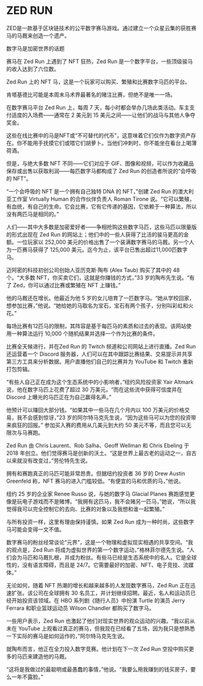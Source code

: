 # 

# ZED RUN

ZED是一款基于区块链技术的公平数字赛马游戏。通过建立一个众星云集的获胜赛马的马厩来创造一个遗产。

数字马是加密世界的话题

赛马在 Zed Run 上遇到了 NFT 狂热，Zed Run 是一个数字平台，一些顶级骏马的收入达到了六位数。

Zed Run 上的 NFT 马，这是一个玩家可以购买、繁殖和比赛数字马匹的平台。

肯塔基德比可能是本周末马术界最著名的赌注比赛，但绝不是唯一一场。

在数字赛马平台 Zed Run 上，每周 7 天，每小时都会举办几场此类活动。车主支付适度的入场费——通常在 2 美元到 15 美元之间——让他们的战马与其他人争夺奖金。

这些在线比赛中的马是NFT或“不可替代的代币”，这意味着它们仅作为数字资产存在。你不能用手抚摸它们或喂它们胡萝卜。当他们冲刺时，你不能坐在看台上喝薄荷酒。

但是，与绝大多数 NFT 不同——它们对应于 GIF、图像和视频，可以作为收藏品保存或出售以获取利润——每匹数字马都构成了 Zed Run 的创造者所说的“会呼吸的 NFT”。



“一个会呼吸的 NFT 是一个拥有自己独特 DNA 的 NFT，”创建 Zed Run 的澳大利亚工作室 Virtually Human 的合作伙伴负责人 Roman Tirone 说。“它可以繁殖，有血统，有自己的生命。它会比赛，它有它传递的基因，它依赖于一种算法，所以没有两匹马是相同的。” 

人们——其中大多数是加密爱好者——争相抢购这些数字马匹，这些马匹以限量版的形式出现在 Zed Run 的网站上；他们中的一些人获得了比活的骏马更高的金额。一位玩家以 252,000 美元的价格出售了一个装满数字赛马的马厩。另一个人为一匹赛马获得了 125,000 美元。迄今为止，该平台已售出超过11,000匹数字马。

迈阿密的科技初创公司创始人亚历克斯·陶布 (Alex Taub) 购买了其中的 48 个。“大多数 NFT，你买卖它们，这就是你赚钱的方式，”33 岁的陶布先生说。“有了 Zed，你可以通过比赛或繁殖在 NFT 上赚钱。”

他的马厩还在增长。他最近为他 5 岁的女儿培育了一匹数字马。“她从学校回家，想参加比赛，”他说。“她给她的马取名为宝石，宝石有两个孩子，分别叫彩虹和火花。”

每场比赛有12匹马的限制，其阵容是基于每匹马的素质和过去的表现。该网站使用一种算法运行 10,000 个随机结果并选择一个作为比赛的条件。

比赛全天候进行，并在Zed Run 的 Twitch 频道和公司网站上进行直播。Zed Run 还运营着一个 Discord 服务器，人们可以在其中跟踪比赛结果、交易提示并共享第三方工具来分析数据。用户直播他们自己的比赛并为 YouTube 和 Twitch 重新打包剪辑。

“有些人自己正在成为这个生态系统中的小影响者，”纽约风险投资家 Yair Altmark 说，他在数字马匹上花费了超过 30 万美元。“而在这些流中获得可信度并在 Discord 上曝光的马匹正在为自己赢得名声。”

他预计可以赚回大部分钱。“如果其中一些马在几个月内以 100 万美元的价格交易，我不会感到惊讶，”23 岁的阿尔特马克先生说，“因为这些马可以为您的投资带来疯狂的回报。” 参加买入赛的费用从几美元到大约 50 美元不等，而且您可以无限次与马赛跑。

Zed Run 由 Chris Laurent、Rob Salha、Geoff Wellman 和 Chris Ebeling 于 2018 年创立。他们觉得赛马是创新的沃土。“这是世界上最古老的运动之一，自古以来就没有改变过，”劳伦特先生说。

拥有和赛跑真正的马匹可能非常昂贵。但据纽约投资者 36 岁的 Drew Austin Greenfeld 称，NFT 赛马的进入门槛较低。“有便宜的马和优质的马，”他说。

纽约 25 岁的企业家 Renee Russo 说，与她的数字马 Glacial Planes 赛跑感觉更像是玩电子游戏而不是赌博。“我拥有这匹马，我不会赌另一匹马，”她说，“所以我觉得我可以完全控制它的去向、比赛的对象以及我想和谁一起繁殖。”

与所有投资一样，这里有理由保持谨慎。如果 Zed Run 成为一种时尚，这些数字马可能会变得一文不值。

数字赛马的粉丝经常谈论“元界”，这是一个物理和虚拟现实相遇的共享空间。“我的观点是，Zed Run 将成为虚拟世界的第一个数字运动，”格林菲尔德先生说。“人们会为马匹和马厩扎根，并成为粉丝。有些马已经是生态系统中的名人。它是全球性的，没有语言障碍，而且是 24/7。它需要最好的加密、NFT、电子竞技、流媒体。”



无论如何，随着 NFT 热潮的增长和越来越多的人发现数字赛马，Zed Run 正在迅速扩张。该公司在全球拥有 30 名员工，并计划继续招聘。最近，名人和运动员已经开始投资该领域。在 HBO 系列剧《随行人员》中扮演 Turtle 的演员 Jerry Ferrara 和职业篮球运动员 Wilson Chandler 都购买了数字马。

一些用户表示，Zed Run 也激起了他们对现实世界的观众运动的兴趣。“我以前从未在 YouTube 上观看过真正的赛马，但我现在已经看了五场，因为我只是想熟悉一下实际的赛马是如何运作的，”阿尔特马克先生说。

就陶布而言，他正在全力投入数字竞赛。他计划在下一次 Zed Run 空投中购买更多的马匹来建造他的马厩。

“这将是我做过的最聪明或最愚蠢的事情，”他说。“我要么用我赚到的钱买房子，要么一年不露脸。”

